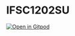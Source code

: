 # IFSC1202SU
[![Open in Gitpod](https://gitpod.io/button/open-in-gitpod.svg)](https://gitpod.io/#https://github.com/PurpleDragon103/IFSC1202SU)
